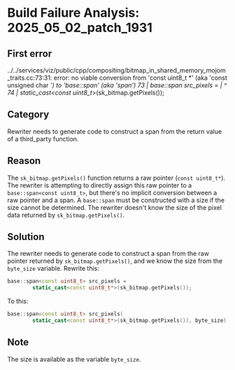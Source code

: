 # Build Failure Analysis: 2025_05_02_patch_1931

## First error

../../services/viz/public/cpp/compositing/bitmap_in_shared_memory_mojom_traits.cc:73:31: error: no viable conversion from 'const uint8_t *' (aka 'const unsigned char *') to 'base::span<const uint8_t>' (aka 'span<const unsigned char>')
   73 |     base::span<const uint8_t> src_pixels =
      |                               ^
   74 |         static_cast<const uint8_t*>(sk_bitmap.getPixels());

## Category
Rewriter needs to generate code to construct a span from the return value of a third_party function.

## Reason
The `sk_bitmap.getPixels()` function returns a raw pointer (`const uint8_t*`). The rewriter is attempting to directly assign this raw pointer to a `base::span<const uint8_t>`, but there's no implicit conversion between a raw pointer and a span. A `base::span` must be constructed with a size if the size cannot be determined. The rewriter doesn't know the size of the pixel data returned by `sk_bitmap.getPixels()`.

## Solution
The rewriter needs to generate code to construct a span from the raw pointer returned by `sk_bitmap.getPixels()`, and we know the size from the `byte_size` variable.
Rewrite this:
```c++
base::span<const uint8_t> src_pixels =
        static_cast<const uint8_t*>(sk_bitmap.getPixels());
```
To this:
```c++
base::span<const uint8_t> src_pixels(
        static_cast<const uint8_t*>(sk_bitmap.getPixels()), byte_size);
```
## Note
The size is available as the variable `byte_size`.